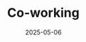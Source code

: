 ---
title: Co-working
date: 2025-05-06
time: 11AM - 6PM
link: "../events/coworking"
calendarOnly: true
---